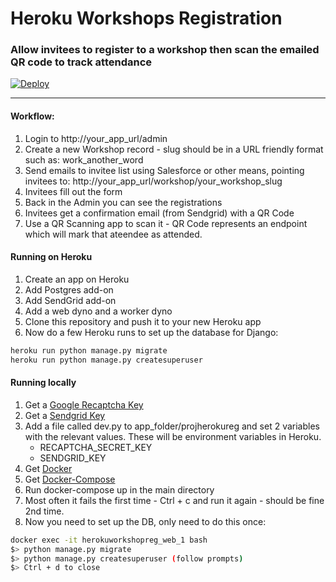 # Heroku Workshops Registration
### Allow invitees to register to a workshop then scan the emailed QR code to track attendance

[![Deploy](https://www.herokucdn.com/deploy/button.png)](https://heroku.com/deploy?template=https://github.com/feliperyan/heroku_workshops_registration)

- - -


#### Workflow:

1. Login to http://your_app_url/admin
2. Create a new Workshop record - slug should be in a URL friendly format such as: work_another_word
3. Send emails to invitee list using Salesforce or other means, pointing invitees to: http://your_app_url/workshop/your_workshop_slug
4. Invitees fill out the form
5. Back in the Admin you can see the registrations
6. Invitees get a confirmation email (from Sendgrid) with a QR Code
7. Use a QR Scanning app to scan it - QR Code represents an endpoint which will mark that ateendee as attended.


#### Running on Heroku

1. Create an app on Heroku
2. Add Postgres add-on
3. Add SendGrid add-on
4. Add a web dyno and a worker dyno
5. Clone this repository and push it to your new Heroku app
6. Now do a few Heroku runs to set up the database for Django:

```bash
heroku run python manage.py migrate
heroku run python manage.py createsuperuser
```

#### Running locally

1. Get a [Google Recaptcha Key](https://www.google.com/recaptcha/intro/)
2. Get a [Sendgrid Key](https://elements.heroku.com/addons/sendgrid)
3. Add a file called dev.py to app_folder/projherokureg and set 2 variables with the relevant values. These will be environment variables in Heroku.
    * RECAPTCHA_SECRET_KEY
    * SENDGRID_KEY
2. Get [Docker](https://www.docker.com/)
2. Get [Docker-Compose](https://docs.docker.com/compose/)
3. Run docker-compose up in the main directory
4. Most often it fails the first time - Ctrl + c and run it again - should be fine 2nd time.
5. Now you need to set up the DB, only need to do this once:

```bash
docker exec -it herokuworkshopreg_web_1 bash
$> python manage.py migrate
$> python manage.py createsuperuser (follow prompts)
$> Ctrl + d to close
```